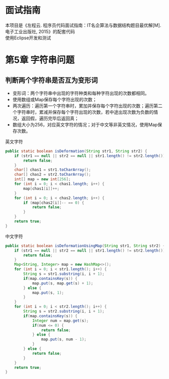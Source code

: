 # 面试指南
本项目是《左程云. 程序员代码面试指南：IT名企算法与数据结构题目最优解[M]. 电子工业出版社, 2015》的配套代码  
使用Eclipse开发和测试
# 第5章 字符串问题
## 判断两个字符串是否互为变形词
- 变形词：两个字符串中出现的字符种类和每种字符出现的次数都相同。  
- 使用数组或Map保存每个字符出现的次数；
- 两次遍历：遍历第一个字符串时，累加并保存每个字符出现的次数；遍历第二个字符串时，累减并保存每个字符出现的次数，若中途出现次数为负数的情况，返回假，遍历完毕后返回真；
- 数组大小为256，对应英文字符的情况；对于中文等非英文情况，使用Map保存次数。  

英文字符

```java
public static boolean isDeformation(String str1, String str2) {
	if (str1 == null || str2 == null || str1.length() != str2.length()) {
		return false;
	}
	char[] chas1 = str1.toCharArray();
	char[] chas2 = str2.toCharArray();
	int[] map = new int[256];
	for (int i = 0; i < chas1.length; i++) {
		map[chas1[i]]++;
	}
	for (int i = 0; i < chas2.length; i++) {
		if (map[chas2[i]]-- == 0) {
			return false;
		}
	}
	return true;
}
```
中文字符

```java
public static boolean isDeformationUsingMap(String str1, String str2) {
	if (str1 == null || str2 == null || str1.length() != str2.length()) {
		return false;
	}
	Map<String, Integer> map = new HashMap<>();
	for (int i = 0; i < str1.length(); i++) {
		String s = str1.substring(i, i + 1);
		if(map.containsKey(s)) {
			map.put(s, map.get(s) + 1);
		} else {
			map.put(s, 1);
		}
	}
	for (int i = 0; i < str2.length(); i++) {
		String s = str2.substring(i, i + 1);
		if(map.containsKey(s)) {
			Integer num = map.get(s);
			if(num <= 0) {
				return false;
			} else {
				map.put(s, num - 1);
			}
		} else {
			return false;
		}
	}
	return true;
}
```